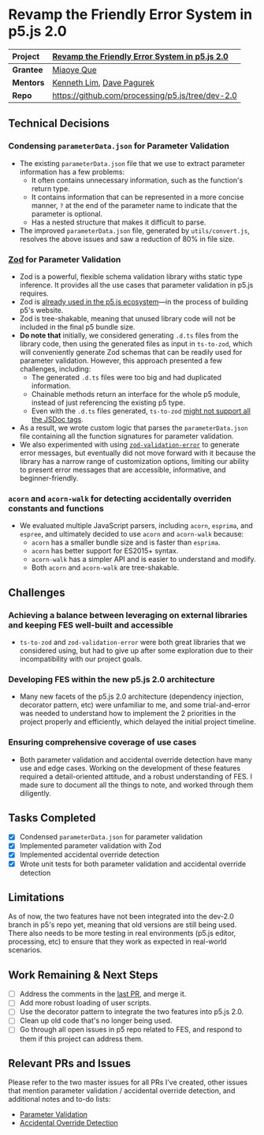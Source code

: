 
# Revamp the Friendly Error System in p5.js 2.0

| **Project** | [Revamp the Friendly Error System in p5.js 2.0](https://github.com/processing/pr05-grant/wiki/Revamp-the-Friendly-Error-System-(FES)-for-p5.js-2.0-(detailed-description)) | 
| :--- | :--- |
| **Grantee** | [Miaoye Que](https://github.com/sproutleaf) |
| **Mentors** | [Kenneth Lim](https://github.com/limzykenneth), [Dave Pagurek](https://github.com/davepagurek) |
| **Repo**| https://github.com/processing/p5.js/tree/dev-2.0 |

## Technical Decisions

### Condensing `parameterData.json` for Parameter Validation

- The existing `parameterData.json` file that we use to extract parameter information has a few problems:
  - It often contains unnecessary information, such as the function's return type.
  - It contains information that can be represented in a more concise manner, `?` at the end of the parameter name to indicate that the parameter is optional.
  - Has a nested structure that makes it difficult to parse.
- The improved `parameterData.json` file, generated by `utils/convert.js`, resolves the above issues and saw a reduction of 80% in file size.

### [Zod](https://zod.dev/) for Parameter Validation

- Zod is a powerful, flexible schema validation library withs static type inference. It provides all the use cases that parameter validation in p5.js requires.
- Zod is [already used in the p5.js ecosystem](https://github.com/processing/p5.js-website/blob/main/src/content/tutorials/config.ts#L19)—in the process of building p5's website.
- Zod is tree-shakable, meaning that unused library code will not be included in the final p5 bundle size.
- **Do note that** initially, we considered generating `.d.ts` files from the library code, then using the generated files as input in `ts-to-zod`, which will conveniently generate Zod schemas that can be readily used for parameter validation. However, this approach presented a few challenges, including:
  - The generated `.d.ts` files were too big and had duplicated information.
  - Chainable methods return an interface for the whole p5 module, instead of just referencing the existing p5 type.
  - Even with the `.d.ts` files generated, `ts-to-zod` [might not support all the JSDoc tags](https://github.com/processing/p5.js/pull/6972).
- As a result, we wrote custom logic that parses the `parameterData.json` file containing all the function signatures for parameter validation.
- We also experimented with using [`zod-validation-error`](https://github.com/causaly/zod-validation-error) to generate error messages, but eventually did not move forward with it because the library has a narrow range of customization options, limiting our ability to present error messages that are accessible, informative, and beginner-friendly.

### `acorn` and `acorn-walk` for detecting accidentally overriden constants and functions

- We evaluated multiple JavaScript parsers, including `acorn`, `esprima`, and `espree`, and ultimately decided to use `acorn` and `acorn-walk` because:
  - `acorn` has a smaller bundle size and is faster than `esprima`.
  - `acorn` has better support for ES2015+ syntax.
  - `acorn-walk` has a simpler API and is easier to understand and modify.
  - Both `acorn` and `acorn-walk` are tree-shakable.

## Challenges

### Achieving a balance between leveraging on external libraries and keeping FES well-built and accessible

- `ts-to-zod` and `zod-validation-error` were both great libraries that we considered using, but had to give up after some exploration due to their incompatibility with our project goals.

### Developing FES within the new p5.js 2.0 architecture

- Many new facets of the p5.js 2.0 architecture (dependency injection, decorator pattern, etc) were unfamiliar to me, and some trial-and-error was needed to understand how to implement the 2 priorities in the project properly and efficiently, which delayed the initial project timeline.

### Ensuring comprehensive coverage of use cases

- Both parameter validation and accidental override detection have many use and edge cases. Working on the development of these features required a detail-oriented attitude, and a robust understanding of FES. I made sure to document all the things to note, and worked through them diligently.

## Tasks Completed

- [x] Condensed `parameterData.json` for parameter validation
- [x] Implemented parameter validation with Zod
- [x] Implemented accidental override detection
- [x] Wrote unit tests for both parameter validation and accidental override detection

## Limitations

As of now, the two features have not been integrated into the dev-2.0 branch in p5's repo yet, meaning that old versions are still being used. There also needs to be more testing in real environments (p5.js editor, processing, etc) to ensure that they work as expected in real-world scenarios.

## Work Remaining & Next Steps

- [ ] Address the comments in the [last PR](https://github.com/processing/p5.js/pull/7326), and merge it.
- [ ] Add more robust loading of user scripts.
- [ ] Use the decorator pattern to integrate the two features into p5.js 2.0.
- [ ] Clean up old code that's no longer being used.
- [ ] Go through all open issues in p5 repo related to FES, and respond to them if this project can address them.

## Relevant PRs and Issues

Please refer to the two master issues for all PRs I've created, other issues that mention parameter validation / accidental override detection, and additional notes and to-do lists:

- [Parameter Validation](https://github.com/processing/p5.js/issues/7178)
- [Accidental Override Detection](https://github.com/processing/p5.js/issues/7269)
